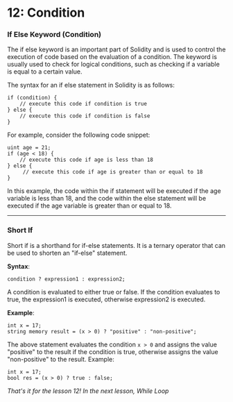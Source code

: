 # 12: Condition

### If Else Keyword (Condition)

The if else keyword is an important part of Solidity and is used to control the execution of code based on the evaluation of a condition. The keyword is usually used to check for logical conditions, such as checking if a variable is equal to a certain value.

The syntax for an if else statement in Solidity is as follows:

```solidity
if (condition) {    
    // execute this code if condition is true
} else {    
    // execute this code if condition is false
}
```

For example, consider the following code snippet:

```solidity
uint age = 21;
if (age < 18) {    
    // execute this code if age is less than 18
} else {   
     // execute this code if age is greater than or equal to 18
}
```

In this example, the code within the if statement will be executed if the age variable is less than 18, and the code within the else statement will be executed if the age variable is greater than or equal to 18.

***

### Short If

Short if is a shorthand for if-else statements. It is a ternary operator that can be used to shorten an "if-else" statement.

**Syntax**:

```solidity
condition ? expression1 : expression2;
```

A condition is evaluated to either true or false. If the condition evaluates to true, the expression1 is executed, otherwise expression2 is executed.

**Example**:

```solidity
int x = 17;
string memory result = (x > 0) ? "positive" : "non-positive";
```

The above statement evaluates the condition `x > 0` and assigns the value "positive" to the result if the condition is true, otherwise assigns the value "non-positive" to the result. Example:

```solidity
int x = 17;
bool res = (x > 0) ? true : false;
```

_That's it for the lesson 12! In the next lesson, While Loop_
